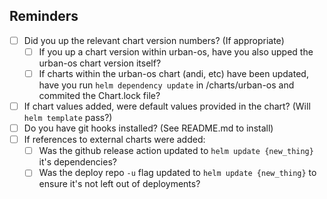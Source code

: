 ## Reminders

- [ ] Did you up the relevant chart version numbers? (If appropriate)
  - [ ] If you up a chart version within urban-os, have you also upped the urban-os chart version itself?
  - [ ] If charts within the urban-os chart (andi, etc) have been updated, have you run `helm dependency update` in /charts/urban-os and commited the Chart.lock file?
- [ ] If chart values added, were default values provided in the chart? (Will `helm template` pass?)
- [ ] Do you have git hooks installed? (See README.md to install)
- [ ] If references to external charts were added:
  - [ ] Was the github release action updated to `helm update {new_thing}` it's dependencies?
  - [ ] Was the deploy repo `-u` flag updated to `helm update {new_thing}` to ensure it's not left out of deployments?
